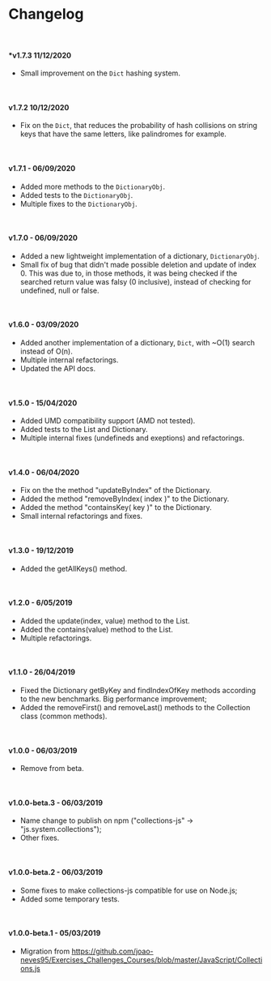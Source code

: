 # Changelog

&nbsp;

#### *v1.7.3 11/12/2020

  - Small improvement on the `Dict` hashing system.

&nbsp;

#### v1.7.2 10/12/2020

  - Fix on the `Dict`, that reduces the probability of hash collisions on string keys that have the same letters, like palindromes for example.

&nbsp;

#### v1.7.1 - 06/09/2020

  - Added more methods to the `DictionaryObj`.
  - Added tests to the `DictionaryObj`.
  - Multiple fixes to the `DictionaryObj`.

&nbsp;

#### v1.7.0 - 06/09/2020

  - Added a new lightweight implementation of a dictionary, `DictionaryObj`.
  - Small fix of bug that didn't made possible deletion and update of index 0.
    This was due to, in those methods, it was being checked if the searched
    return value was falsy (0 inclusive), instead of checking for undefined,
    null or false.

&nbsp;

#### v1.6.0 - 03/09/2020

  - Added another implementation of a dictionary, `Dict`, with ~O(1) search instead of O(n).
  - Multiple internal refactorings.
  - Updated the API docs.

&nbsp;

#### v1.5.0 - 15/04/2020

  - Added UMD compatibility support (AMD not tested).
  - Added tests to the List and Dictionary.
  - Multiple internal fixes (undefineds and exeptions) and refactorings.

&nbsp;

#### v1.4.0 - 06/04/2020

  - Fix on the the method "updateByIndex" of the Dictionary.
  - Added the method "removeByIndex( index )" to the Dictionary.
  - Added the method "containsKey( key )" to the Dictionary.
  - Small internal refactorings and fixes.


&nbsp;


#### v1.3.0 - 19/12/2019

  - Added the getAllKeys() method.


&nbsp;


#### v1.2.0 - 6/05/2019

  - Added the update(index, value) method to the List.
  - Added the contains(value) method to the List.
  - Multiple refactorings.


&nbsp;


#### v1.1.0 - 26/04/2019

  - Fixed the Dictionary getByKey and findIndexOfKey methods according to the new benchmarks. Big performance improvement;
  - Added the removeFirst() and removeLast() methods to the Collection class (common methods).


&nbsp;


#### v1.0.0 - 06/03/2019

  - Remove from beta.


&nbsp;


#### v1.0.0-beta.3 - 06/03/2019

  - Name change to publish on npm ("collections-js" -> "js.system.collections");
  - Other fixes.


&nbsp;


#### v1.0.0-beta.2 - 06/03/2019

  - Some fixes to make collections-js compatible for use on Node.js;
  - Added some temporary tests.


&nbsp;


#### v1.0.0-beta.1 - 05/03/2019

  - Migration from https://github.com/joao-neves95/Exercises_Challenges_Courses/blob/master/JavaScript/Collections.js
